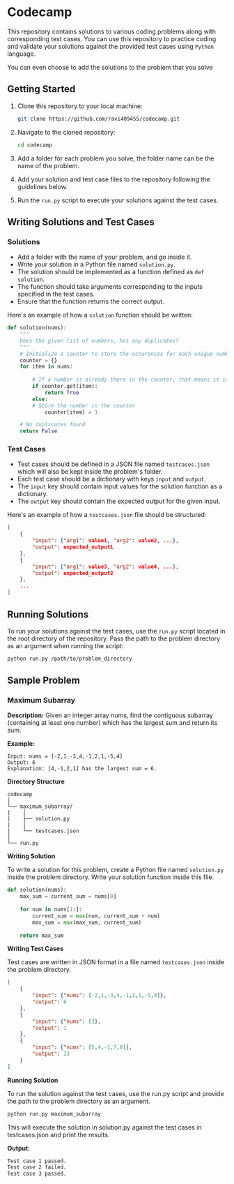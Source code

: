 # Codecamp

This repository contains solutions to various coding problems along with corresponding test cases. You can use this repository to practice coding and validate your solutions against the provided test cases using `Python` language.

You can even choose to add the solutions to the problem that you solve

## Getting Started

1. Clone this repository to your local machine:

    ```bash
    git clone https://github.com/ravi409455/codecamp.git
    ```

2. Navigate to the cloned repository:

    ```bash
    cd codecamp
    ```

3. Add a folder for each problem you solve, the folder name can be the name of the problem.

4. Add your solution and test case files to the repository following the guidelines below.

5. Run the `run.py` script to execute your solutions against the test cases.

## Writing Solutions and Test Cases

### Solutions

- Add a folder with the name of your problem, and go inside it.
- Write your solution in a Python file named `solution.py`.
- The solution should be implemented as a function defined as `def solution`.
- The function should take arguments corresponding to the inputs specified in the test cases.
- Ensure that the function returns the correct output.

Here's an example of how a `solution` function should be written:

```python
def solution(nums):
    """
    Does the given list of numbers, has any duplicates?
    """
    # Initialize a counter to store the occurences for each unique number
    counter = {}
    for item in nums:
        
        # If a number is already there in the counter, that means it is a duplicate
        if counter.get(item):
            return True
        else:
        # Store the number in the counter
            counter[item] = 1

    # No duplicates found
    return False

```

### Test Cases

- Test cases should be defined in a JSON file named `testcases.json` which will also be kept inside the problem's folder.
- Each test case should be a dictionary with keys `input` and `output`.
- The `input` key should contain input values for the solution function as a dictionary.
- The `output` key should contain the expected output for the given input.

Here's an example of how a `testcases.json` file should be structured:

```json
[
    {
        "input": {"arg1": value1, "arg2": value2, ...},
        "output": expected_output1
    },
    {
        "input": {"arg1": value3, "arg2": value4, ...},
        "output": expected_output2
    },
    ...
]
```
## Running Solutions

To run your solutions against the test cases, use the `run.py` script located in the root directory of the repository. Pass the path to the problem directory as an argument when running the script:

```bash
python run.py /path/to/problem_directory
```

## Sample Problem

### Maximum Subarray

**Description:** Given an integer array nums, find the contiguous subarray (containing at least one number) which has the largest sum and return its sum.

**Example:**
```
Input: nums = [-2,1,-3,4,-1,2,1,-5,4]
Output: 6
Explanation: [4,-1,2,1] has the largest sum = 6.
```

**Directory Structure**
```
codecamp
│
└── maximum_subarray/
|    │
|    ├── solution.py
|    │
|    └── testcases.json
│
└── run.py
```

**Writing Solution**

To write a solution for this problem, create a Python file named `solution.py` inside the problem directory. Write your solution function inside this file.

```python
def solution(nums):
    max_sum = current_sum = nums[0]
    
    for num in nums[1:]:
        current_sum = max(num, current_sum + num)
        max_sum = max(max_sum, current_sum)
    
    return max_sum
```
**Writing Test Cases**

Test cases are written in JSON format in a file named `testcases.json` inside the problem directory.


```json
[
    {
        "input": {"nums": [-2,1,-3,4,-1,2,1,-5,4]},
        "output": 6
    },
    {
        "input": {"nums": []},
        "output": 1
    },
    {
        "input": {"nums": [5,4,-1,7,8]},
        "output": 23
    }
]
```

**Running Solution**

To run the solution against the test cases, use the run.py script and provide the path to the problem directory as an argument.

```bash
python run.py maximum_subarray
```
This will execute the solution in solution.py against the test cases in testcases.json and print the results.


**Output:**

```bash
Test case 1 passed.
Test case 2 failed.
Test case 3 passed.
```
